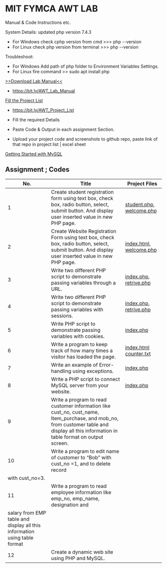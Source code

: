 # MIT FYMCA AWT LAB
Manual &amp; Code Instructions etc.

System Details: updated php version 7.4.3
- For Windows check cphp version from cmd >>> php --version
- For Linux check php version from terminal >>> php --version

Troubleshoot:
- For Windows Add path of php folder to Environment Variables Settings.
- For Linux fire command >> sudo apt install php

[>>Download Lab Manual<<](https://bit.ly/AWT_Lab_Manual)
- https://bit.ly/AWT_Lab_Manual

[Fill the Project List](https://bit.ly/AWT_Project_List)
- https://bit.ly/AWT_Project_List

- Fill the required Details
- Paste Code & Output in each assignment Section.
- Upload your project code and screenshots to github repo, paste link of that repo in project list | excel sheet


[Getting Started with MySQL](https://dev.mysql.com/doc/mysql-getting-started/en/#mysql-getting-started-installing)

## Assignment ; Codes
|No. |Title| Project Files |
| --- | ----- | ------ | 
| 1| Create student registration form using text box, check box, radio button, select, submit button. And display user inserted value in new PHP page. | [student.php](https://github.com/atulkamble/AWT-LAB/blob/main/student.php), [welcome.php](https://github.com/atulkamble/AWT-LAB/blob/main/welcome.php) | 
| 2| Create Website Registration Form using text box, check box, radio button, select, submit button. And display user inserted value in new PHP page. | [index.html](https://github.com/atulkamble/AWT-LAB/blob/main/index.html), [welcome.php](https://github.com/atulkamble/AWT-LAB/blob/main/welcome.php) | 
| 3| Write two different PHP script to demonstrate passing variables through a URL. |[index.php](https://github.com/atulkamble/AWT-LAB/blob/main/index.php), [retrive.php](https://github.com/atulkamble/AWT-LAB/blob/main/retrive.php)  | 
| 4| Write two different PHP script to demonstrate passing variables with sessions.|[index.php](https://github.com/atulkamble/AWT-LAB/blob/main/index.php), [retrive.php](https://github.com/atulkamble/AWT-LAB/blob/main/retrive.php)  | 
| 5| Write PHP script to demonstrate passing variables with cookies. | [index.php](https://github.com/atulkamble/AWT-LAB/blob/main/index.php) | 
| 6| Write a program to keep track of how many times a visitor has loaded the page. | [index.html](https://github.com/atulkamble/AWT-LAB/blob/main/index.html) [counter.txt](https://github.com/atulkamble/AWT-LAB/blob/main/counter.txt) | 
| 7| Write an example of Error-handling using exceptions. | [index.php](https://github.com/atulkamble/AWT-LAB/blob/main/index.php) |  
| 8| Write a PHP script to connect MySQL server from your website. | [index.php](https://github.com/atulkamble/AWT-LAB/blob/main/index.php) |
| 9| Write a program to read customer information like cust_no, cust_name, Item_purchase, and mob_no, from customer table and display all this information in table format on output screen. | []() |
| 10| Write a program to edit name of customer to “Bob” with cust_no =1, and to delete record
with cust_no=3.| []() |
| 11| Write a program to read employee information like emp_no, emp_name, designation and
salary from EMP table and display all this information using table format| []() |
| 12| Create a dynamic web site using PHP and MySQL.| []() |
